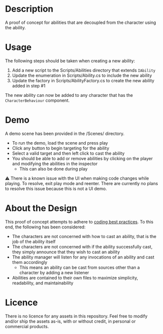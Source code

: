 # Description
A proof of concept for abilities that are decoupled from the character using the ability.

# Usage
The following steps should be taken when creating a new ability:
1. Add a new script to the Scripts/Abilities directory that extends `IAbility`
2. Update the enumeration in Scripts/Ability.cs to include the new ability
3. Update the factory in Scripts/AbilityFactory.cs to create the new ability added in step #1

The new ability can now be added to any character that has the `CharacterBehaviour` component.

# Demo
A demo scene has been provided in the /Scenes/ directory.  
* To run the demo, load the scene and press play
* Click any button to begin targeting for the ability
* Select a valid target and then left click to cast the ability
* You should be able to add or remove abilities by clicking on the player and modifying the abilities in the inspector
  * This can also be done during play

:warning: There is a known issue with the UI when making code changes while playing.  To resolve, exit play mode and reenter.  There are currently no plans to resolve this issue because this is not a UI demo.

# About the Design
This proof of concept attempts to adhere to [coding best practices](https://en.wikipedia.org/wiki/Coding_best_practices).  To this end, the following has been considered:
* The characters are not concerned with how to cast an ability, that is the job of the ability itself
* The characters are not concerned with if the ability successfully cast, they simply announce that they wish to cast an ability
* The ability manager will listen for any invocations of an ability and cast them accordingly
  * This means an ability can be cast from sources other than a character by adding a new listener 
* Abilities are contained to their own files to maximize simplicity, readability, and maintainability

# Licence
There is no licence for any assets in this repository.  Feel free to modify and/or ship the assets as-is, with or without credit, in personal or commercial products.